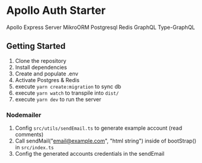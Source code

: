 # Apollo Auth Starter

Apollo Express Server
MikroORM
Postgresql
Redis
GraphQL
Type-GraphQL

## Getting Started

1. Clone the repository
2. Install dependencies
3. Create and populate .env
4. Activate Postgres & Redis
5. execute `yarn create:migration` to sync db
6. execute `yarn watch` to transpile into `dist/`
7. execute `yarn dev` to run the server

### Nodemailer

1. Config `src/utils/sendEmail.ts` to generate example account (read comments)
2. Call sendMail("email@example.com", "html string") inside of bootStrap() in `src/index.ts`
3. Config the generated accounts credentials in the sendEmail
